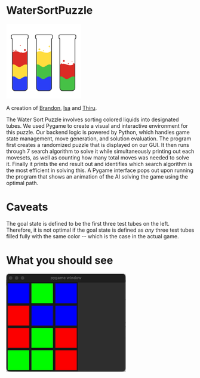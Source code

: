 # WaterSortPuzzle

<img src="assets/testtube.png" alt="WaterSortPuzzle" width="200"/>

A creation of [Brandon](https://www.linkedin.com/in/brandonchiu12/), [Isa](https://www.linkedin.com/in/isa-bin-mohamed-yamin-71a12018b/) and [Thiru](https://www.linkedin.com/in/jayakumar-thirunithiyan-6778461b4/).

The Water Sort Puzzle involves sorting colored liquids into designated tubes. We used Pygame to create a visual and interactive environment for this puzzle. Our backend logic is powered by Python, which handles game state management, move generation, and solution evaluation. The program first creates a randomized puzzle that is displayed on our GUI. It then runs through 7 search algorithm to solve it while simultaneously printing out each movesets, as well as counting how many total moves was needed to solve it. Finally it prints the end result out and identifies which search algorithm is the most efficient in solving this. A Pygame interface pops out upon running the program that shows an animation of the AI solving the game using the optimal path.

# Caveats

The goal state is defined to be the first three test tubes on the left. Therefore, it is not optimal if the goal state is defined as *any* three test tubes filled fully with the same color -- which is the case in the actual game.

# What you should see

![WaterSortPuzzle](assets/WaterSortPuzzle.gif)
